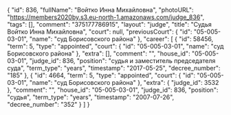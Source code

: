 {
    "id": 836,
    "fullName": "Войтко Инна Михайловна",
    "photoURL": "https://members2020by.s3.eu-north-1.amazonaws.com/judge_836",
    "tags": [],
    "comment": "375177786915",
    "layout": "judge",
    "title": "Судья Войтко Инна Михайловна",
    "court": null,
    "previousCourt": {
        "id": "05-005-03-01",
        "name": "суд Борисовского района"
    },
    "career": [
        {
            "id": 58456,
            "term": 5,
            "type": "appointed",
            "court": {
                "id": "05-005-03-01",
                "name": "суд Борисовского района"
            },
            "extra": [],
            "comment": "",
            "house_id": "05-005-03-01",
            "judge_id": 836,
            "position": "судья и заместитель председателя суда",
            "term_type": "years",
            "timestamp": "2017-05-25",
            "decree_number": "185"
        },
        {
            "id": 4664,
            "term": 5,
            "type": "appointed",
            "court": {
                "id": "05-005-03-01",
                "name": "суд Борисовского района"
            },
            "extra": {
                "judge_id": 3532
            },
            "comment": "",
            "house_id": "05-005-03-01",
            "judge_id": 836,
            "position": "судья",
            "term_type": "years",
            "timestamp": "2007-07-26",
            "decree_number": "352"
        }
    ]
}